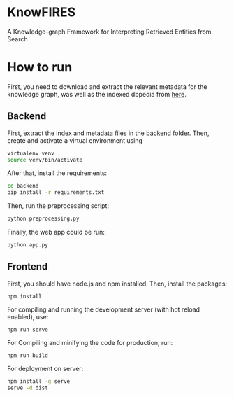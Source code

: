 # KnowFIRES
A Knowledge-graph Framework for Interpreting Retrieved Entities from Search
# How to run
First, you need to download and extract the relevant metadata for the knowledge graph, was well as the indexed dbpedia from [here](https://drive.google.com/drive/folders/1uBGISKdQhHDEfG6ma6HpccSYD8LOiEak?usp=share_link). 

## Backend
First, extract the index and metadata files in the backend folder. Then, create and activate a virtual environment using
```bash
virtualenv venv
source venv/bin/activate
```
After that, install the requirements:
```bash
cd backend
pip install -r requirements.txt
```
Then, run the preprocessing script:
```bash
python preprocessing.py
```
Finally, the web app could be run:
```bash
python app.py
```

## Frontend
First, you should have node.js and npm installed. Then, install the packages:
```
npm install
```
For compiling and running the development server (with hot reload enabled), use:
```
npm run serve
```

For Compiling and minifying the code for production, run:
```
npm run build
```

For deployment on server:
```bash
npm install -g serve
serve -d dist
```
